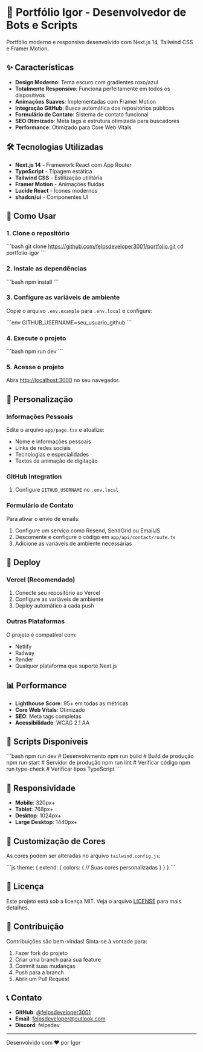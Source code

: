 # 🚀 Portfólio Igor - Desenvolvedor de Bots e Scripts

Portfólio moderno e responsivo desenvolvido com Next.js 14, Tailwind CSS e Framer Motion.

## ✨ Características

- **Design Moderno**: Tema escuro com gradientes roxo/azul
- **Totalmente Responsivo**: Funciona perfeitamente em todos os dispositivos
- **Animações Suaves**: Implementadas com Framer Motion
- **Integração GitHub**: Busca automática dos repositórios públicos
- **Formulário de Contato**: Sistema de contato funcional
- **SEO Otimizado**: Meta tags e estrutura otimizada para buscadores
- **Performance**: Otimizado para Core Web Vitals

## 🛠️ Tecnologias Utilizadas

- **Next.js 14** - Framework React com App Router
- **TypeScript** - Tipagem estática
- **Tailwind CSS** - Estilização utilitária
- **Framer Motion** - Animações fluidas
- **Lucide React** - Ícones modernos
- **shadcn/ui** - Componentes UI

## 🚀 Como Usar

### 1. Clone o repositório
\`\`\`bash
git clone https://github.com/felpsdeveloper3001/portfolio.git
cd portfolio-igor
\`\`\`

### 2. Instale as dependências
\`\`\`bash
npm install
\`\`\`

### 3. Configure as variáveis de ambiente
Copie o arquivo `.env.example` para `.env.local` e configure:

\`\`\`env
GITHUB_USERNAME=seu_usuario_github
\`\`\`

### 4. Execute o projeto
\`\`\`bash
npm run dev
\`\`\`

### 5. Acesse o projeto
Abra [http://localhost:3000](http://localhost:3000) no seu navegador.

## 📝 Personalização

### Informações Pessoais
Edite o arquivo `app/page.tsx` e atualize:
- Nome e informações pessoais
- Links de redes sociais
- Tecnologias e especialidades
- Textos da animação de digitação

### GitHub Integration
1. Configure `GITHUB_USERNAME` no `.env.local`

### Formulário de Contato
Para ativar o envio de emails:
1. Configure um serviço como Resend, SendGrid ou EmailJS
2. Descomente e configure o código em `app/api/contact/route.ts`
3. Adicione as variáveis de ambiente necessárias

## 🚀 Deploy

### Vercel (Recomendado)
1. Conecte seu repositório ao Vercel
2. Configure as variáveis de ambiente
3. Deploy automático a cada push

### Outras Plataformas
O projeto é compatível com:
- Netlify
- Railway
- Render
- Qualquer plataforma que suporte Next.js

## 📊 Performance

- **Lighthouse Score**: 95+ em todas as métricas
- **Core Web Vitals**: Otimizado
- **SEO**: Meta tags completas
- **Acessibilidade**: WCAG 2.1 AA

## 🔧 Scripts Disponíveis

\`\`\`bash
npm run dev          # Desenvolvimento
npm run build        # Build de produção
npm run start        # Servidor de produção
npm run lint         # Verificar código
npm run type-check   # Verificar tipos TypeScript
\`\`\`

## 📱 Responsividade

- **Mobile**: 320px+
- **Tablet**: 768px+
- **Desktop**: 1024px+
- **Large Desktop**: 1440px+

## 🎨 Customização de Cores

As cores podem ser alteradas no arquivo `tailwind.config.js`:

\`\`\`js
theme: {
  extend: {
    colors: {
      // Suas cores personalizadas
    }
  }
}
\`\`\`

## 📄 Licença

Este projeto está sob a licença MIT. Veja o arquivo [LICENSE](LICENSE) para mais detalhes.

## 🤝 Contribuição

Contribuições são bem-vindas! Sinta-se à vontade para:
1. Fazer fork do projeto
2. Criar uma branch para sua feature
3. Commit suas mudanças
4. Push para a branch
5. Abrir um Pull Request

## 📞 Contato

- **GitHub**: [@felpsdeveloper3001](https://github.com/felpsdeveloper3001)
- **Email**: felpsdeveloper@outlook.com
- **Discord**: felpsdev

---

Desenvolvido com ❤️ por Igor

